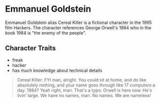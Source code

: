# Emmanuel Goldstein

Emmanuel Goldstein alias Cereal Killer is a fictional character in the 1995 film Hackers. The character references George Orwell's 1984 who in the book 1984 is "the enemy of the people".

## Character Traits

* freak
* hacker
* has much knowledge about technical details

> Cereal Killer: FYI man, alright. You could sit at home, and do like absolutely nothing, and your name goes through like 17 computers a
> day. 1984? Yeah right, man. That's a typo. Orwell is here now. He's livin' large. We have no names, man. No names. We are nameless!

